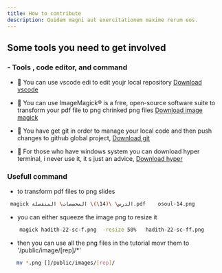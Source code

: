 ```yaml
---
title: How to contribute
description: Quidem magni aut exercitationem maxime rerum eos.
---
```


## Some tools you need to get involved 
### - Tools , code editor, and command 
* 🔽 You can use vscode edi to edit youjr local repository 
[Download vscode](https://code.visualstudio.com/Download "download link")

* 🔽 You can use ImageMagick® is a free, open-source software suite to transform your pdf file to png chrinked png files
[Download image magick](https://imagemagick.org/ "download link")


* 🔽 You have get git in order to manage your local code and then push changes to github global project,
[Download git](https://git-scm.com/downloads "download git")

* 🔽 For those who have windows system you can download hyper terminal, i never use it, it s just an advice,
[Download hyper](https://hyper.is/ "download hyper")

### Usefull command 
* to transform pdf files to png slides  
 
```bash
 magick الدرس\ \(14\)\ المخصصات\ المنفصلة.pdf    osoul-14.png

```
* you can either squeeze the image png to resize it

```bash
    magick hadith-22-sc-f.png  -resize 50%   hadith-22-sc-ff.png  
```

* then you can use all the png files in the tutorial movr them to '/public/image/[rep]/*' 

```bash
   mv *.png []/public/images/[rep]/

```